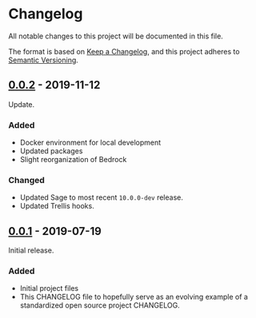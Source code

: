 # Changelog

All notable changes to this project will be documented in this file.

The format is based on [Keep a Changelog](https://keepachangelog.com/en/1.0.0/), and this project adheres to [Semantic Versioning](https://semver.org/spec/v2.0.0.html).

## [0.0.2] - 2019-11-12

Update.

### Added

- Docker environment for local development
- Updated packages
- Slight reorganization of Bedrock

### Changed

- Updated Sage to most recent `10.0.0-dev` release.
- Updated Trellis hooks.

## [0.0.1] - 2019-07-19

Initial release.

### Added

- Initial project files
- This CHANGELOG file to hopefully serve as an evolving example of a standardized open source project CHANGELOG.

[0.0.2]: https://github.com/pixelcollective/roots-project-template/releases/tag/v0.0.2
[0.0.1]: https://github.com/pixelcollective/roots-project-template/releases/tag/v0.0.1
